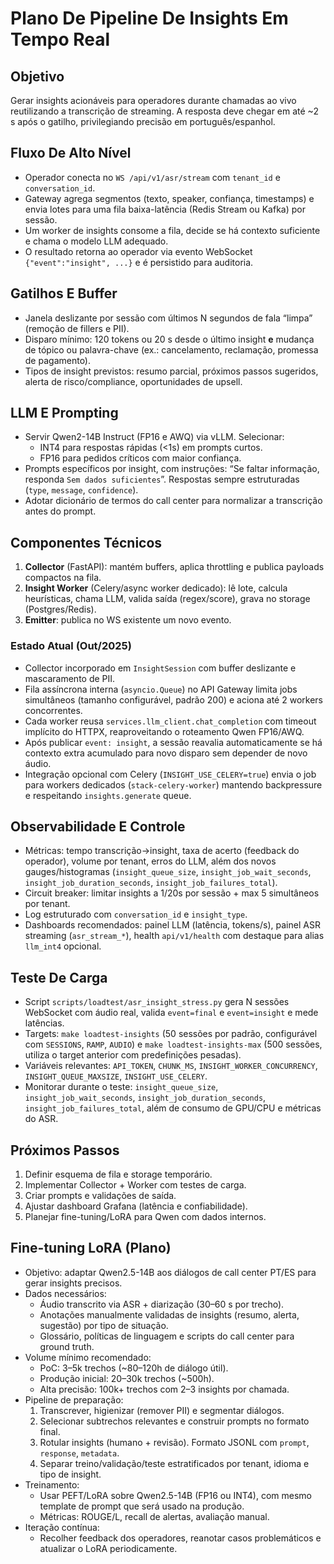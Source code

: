 # Plano De Pipeline De Insights Em Tempo Real

## Objetivo
Gerar insights acionáveis para operadores durante chamadas ao vivo reutilizando a transcrição de streaming. A resposta deve chegar em até ~2 s após o gatilho, privilegiando precisão em português/espanhol.

## Fluxo De Alto Nível
- Operador conecta no `WS /api/v1/asr/stream` com `tenant_id` e `conversation_id`.
- Gateway agrega segmentos (texto, speaker, confiança, timestamps) e envia lotes para uma fila baixa-latência (Redis Stream ou Kafka) por sessão.
- Um worker de insights consome a fila, decide se há contexto suficiente e chama o modelo LLM adequado.
- O resultado retorna ao operador via evento WebSocket `{"event":"insight", ...}` e é persistido para auditoria.

## Gatilhos E Buffer
- Janela deslizante por sessão com últimos N segundos de fala “limpa” (remoção de fillers e PII).
- Disparo mínimo: 120 tokens ou 20 s desde o último insight **e** mudança de tópico ou palavra-chave (ex.: cancelamento, reclamação, promessa de pagamento).
- Tipos de insight previstos: resumo parcial, próximos passos sugeridos, alerta de risco/compliance, oportunidades de upsell.

## LLM E Prompting
- Servir Qwen2-14B Instruct (FP16 e AWQ) via vLLM. Selecionar:
  - INT4 para respostas rápidas (<1s) em prompts curtos.
  - FP16 para pedidos críticos com maior confiança.
- Prompts específicos por insight, com instruções: “Se faltar informação, responda `Sem dados suficientes`”. Respostas sempre estruturadas (`type`, `message`, `confidence`).
- Adotar dicionário de termos do call center para normalizar a transcrição antes do prompt.

## Componentes Técnicos
1. **Collector** (FastAPI): mantém buffers, aplica throttling e publica payloads compactos na fila.
2. **Insight Worker** (Celery/async worker dedicado): lê lote, calcula heurísticas, chama LLM, valida saída (regex/score), grava no storage (Postgres/Redis).
3. **Emitter**: publica no WS existente um novo evento.

### Estado Atual (Out/2025)
- Collector incorporado em `InsightSession` com buffer deslizante e mascaramento de PII.
- Fila assíncrona interna (`asyncio.Queue`) no API Gateway limita jobs simultâneos (tamanho configurável, padrão 200) e aciona até 2 workers concorrentes.
- Cada worker reusa `services.llm_client.chat_completion` com timeout implícito do HTTPX, reaproveitando o roteamento Qwen FP16/AWQ.
- Após publicar `event: insight`, a sessão reavalia automaticamente se há contexto extra acumulado para novo disparo sem depender de novo áudio.
- Integração opcional com Celery (`INSIGHT_USE_CELERY=true`) envia o job para workers dedicados (`stack-celery-worker`) mantendo backpressure e respeitando `insights.generate` queue.

## Observabilidade E Controle
- Métricas: tempo transcrição→insight, taxa de acerto (feedback do operador), volume por tenant, erros do LLM, além dos novos gauges/histogramas (`insight_queue_size`, `insight_job_wait_seconds`, `insight_job_duration_seconds`, `insight_job_failures_total`).
- Circuit breaker: limitar insights a 1/20s por sessão + max 5 simultâneos por tenant.
- Log estruturado com `conversation_id` e `insight_type`.
- Dashboards recomendados: painel LLM (latência, tokens/s), painel ASR streaming (`asr_stream_*`), health `api/v1/health` com destaque para alias `llm_int4` opcional.

## Teste De Carga
- Script `scripts/loadtest/asr_insight_stress.py` gera N sessões WebSocket com áudio real, valida `event=final` e `event=insight` e mede latências.
- Targets: `make loadtest-insights` (50 sessões por padrão, configurável com `SESSIONS`, `RAMP`, `AUDIO`) e `make loadtest-insights-max` (500 sessões, utiliza o target anterior com predefinições pesadas).
- Variáveis relevantes: `API_TOKEN`, `CHUNK_MS`, `INSIGHT_WORKER_CONCURRENCY`, `INSIGHT_QUEUE_MAXSIZE`, `INSIGHT_USE_CELERY`.
- Monitorar durante o teste: `insight_queue_size`, `insight_job_wait_seconds`, `insight_job_duration_seconds`, `insight_job_failures_total`, além de consumo de GPU/CPU e métricas do ASR.

## Próximos Passos
1. Definir esquema de fila e storage temporário.
2. Implementar Collector + Worker com testes de carga.
3. Criar prompts e validações de saída.
4. Ajustar dashboard Grafana (latência e confiabilidade).
5. Planejar fine-tuning/LoRA para Qwen com dados internos.

## Fine-tuning LoRA (Plano)
- Objetivo: adaptar Qwen2.5-14B aos diálogos de call center PT/ES para gerar insights precisos.
- Dados necessários:
  - Áudio transcrito via ASR + diarização (30–60 s por trecho).
  - Anotações manualmente validadas de insights (resumo, alerta, sugestão) por tipo de situação.
  - Glossário, políticas de linguagem e scripts do call center para ground truth.
- Volume mínimo recomendado:
  - PoC: 3–5k trechos (~80–120h de diálogo útil).
  - Produção inicial: 20–30k trechos (~500h).
  - Alta precisão: 100k+ trechos com 2–3 insights por chamada.
- Pipeline de preparação:
  1. Transcrever, higienizar (remover PII) e segmentar diálogos.
  2. Selecionar subtrechos relevantes e construir prompts no formato final.
  3. Rotular insights (humano + revisão). Formato JSONL com `prompt`, `response`, `metadata`.
  4. Separar treino/validação/teste estratificados por tenant, idioma e tipo de insight.
- Treinamento:
  - Usar PEFT/LoRA sobre Qwen2.5-14B (FP16 ou INT4), com mesmo template de prompt que será usado na produção.
  - Métricas: ROUGE/L, recall de alertas, avaliação manual.
- Iteração contínua:
  - Recolher feedback dos operadores, reanotar casos problemáticos e atualizar o LoRA periodicamente.
